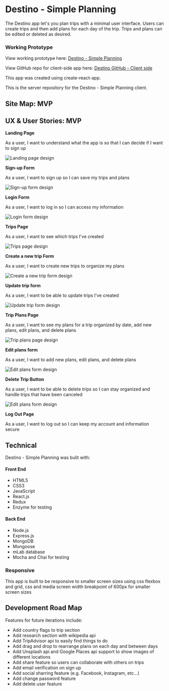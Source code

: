 # Destino - Simple Planning

The Destino app let's you plan trips with a minimal user interface. Users can create trips and then add plans for each day of the trip. Trips and plans can be edited or deleted as desired.

### Working Prototype

View working prototype here: [Destino - Simple Planning](https://destino-simple-planning.herokuapp.com/)

View GitHub repo for client-side app here: [Destino GitHub - Client side](https://github.com/Aaron-Lathrop/destination-client)

This app was created using create-react-app.

This is the server repository for the Destino - Simple Planning client.

## Site Map: MVP

## UX & User Stories: MVP

**Landing Page**

As a user, I want to understand what the app is so that I can decide if I want to sign up

![Landing page design](/assets/Landing_page_1.png)

**Sign-up Form**

As a user, I want to sign up so I can save my trips and plans

![Sign-up form design](/assets/Sign_up_form.png)


**Login Form**

As a user, I want to log in so I can access my information

![Login form design](/assets/Login_form.png)

**Trips Page**

As a user, I want to see which trips I've created

![Trips page design](/assets/Trips_page.png)

**Create a new trip Form**

As a user, I want to create new trips to organize my plans

![Create a new trip form design](/assets/Create_a_new_trip_form.png)

**Update trip form**

As a user, I want to be able to update trips I've created

![Update trip form design](/assets/Update_trip_form.png)

**Trip Plans Page**

As a user, I want to see my plans for a trip organized by date, add new plans, edit plans, and delete plans

![Trip plans page design](/assets/Trip_plans_page.png)

**Edit plans form**

As a user, I want to add new plans, edit plans, and delete plans

![Edit plans form design](/assets/Edit_plans_form.png)

**Delete Trip Button**

As a user, I want to be able to delete trips so I can stay organized and handle trips that have been canceled

![Edit plans form design](/assets/Delete_trip.png)

**Log Out Page**

As a user, I want to log out so I can keep my account and information secure

## Technical

Destino - Simple Planning was bulit with:

#### Front End

* HTML5
* CSS3
* JavaScript 
* React.js
* Redux
* Enzyme for testing

#### Back End 

* Node.js 
* Express.js
* MongoDB
* Mongoose
* mLab database
* Mocha and Chai for testing


### Responsive
This app is built to be responsive to smaller screen sizes using css flexbox and grid, css and media screen width breakpoint of 600px for smaller screen sizes

## Development Road Map
Features for future iterations include:
- Add country flags to trip section
- Add research section with wikipedia api
- Add TripAdvisor api to easily find things to do
- Add drag and drop to rearrange plans on each day and between days
- Add Unsplash api and Google Places api support to show images of different locations
- Add share feature so users can collaborate with others on trips
- Add email verification on sign up
- Add social sharring feature (e.g. Facebook, Instagram, etc...)
- Add change password feature
- Add delete user feature
